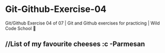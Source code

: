 # Git-Github-Exercise-04
Git/Github Exercise 04 of 07 | Git and Github exercises for practicing | Wild Code School 🦁

//List of my favourite cheeses :c
-Parmesan 
-

